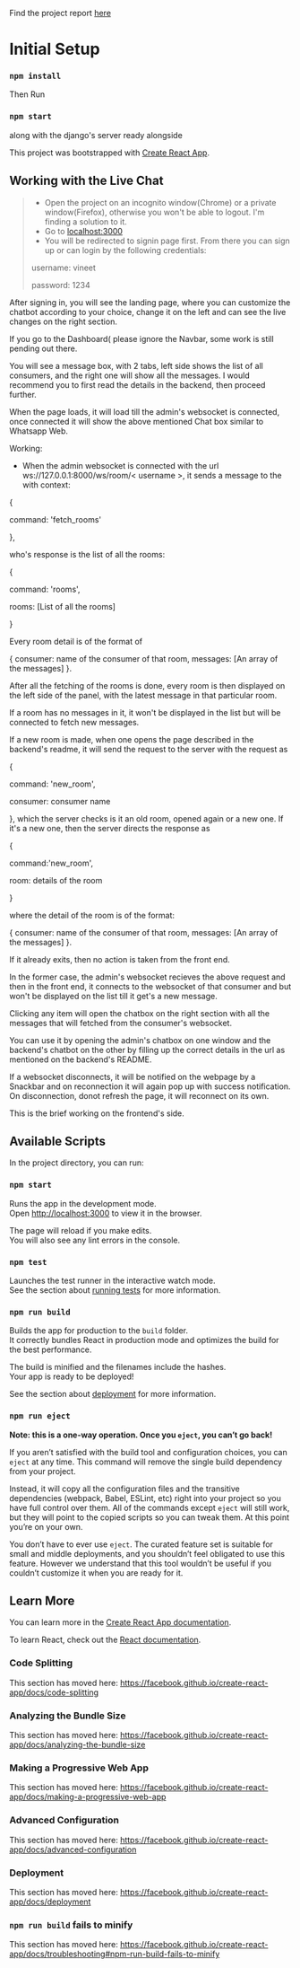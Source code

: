Find the project report [here](https://drive.google.com/file/d/1xy7hId1_ne3NBHKCpPFSlTdQ5qJLAonv/view?usp=sharing)
# Initial Setup

### `npm install`

Then Run

### `npm start`

along with the django's server ready alongside

This project was bootstrapped with [Create React App](https://github.com/facebook/create-react-app).

## Working with the Live Chat

> * Open the project on an incognito window(Chrome) or a private window(Firefox), otherwise you won't be able to logout. I'm finding a solution to it.
> * Go to [localhost:3000](http://localhost:3000)
> * You will be redirected to signin page first. From there you can sign up or can login by the following credentials:
>
> username: vineet
>
> password: 1234

After signing in, you will see the landing page, where you can customize the chatbot according to your choice, change it on the left and can see the live changes on the right section.

If you go to the Dashboard( please ignore the Navbar, some work is still pending out there.

You will see a message box, with 2 tabs, left side shows the list of all consumers, and the right one will show all the messages. I would recommend you to first read the details in the backend, then proceed further.

When the page loads, it will load till the admin's websocket is connected, once connected it will show the above mentioned Chat box similar to Whatsapp Web.

Working:

* When the admin websocket is connected with the url ws://127.0.0.1:8000/ws/room/< username >, it sends a message to the with context:

{

command: 'fetch_rooms'

},

who's response is the list of all the rooms:

{

command: 'rooms',

rooms: [List of all the rooms]

}

Every room detail is of the format of

{
consumer: name of the consumer of that room,
messages: [An array of the messages]
}.

After all the fetching of the rooms is done, every room is then displayed on the left side of the panel, with the latest message in that particular room.

If a room has no messages in it, it won't be displayed in the list but will be connected to fetch new messages.

If a new room is made, when one opens the page described in the backend's readme, it will send the request to the server with the request as

{

command: 'new_room',

consumer: consumer name

}, which the server checks is it an old room, opened again or a new one. If it's a new one, then the server directs the response as

{

command:'new_room',

room: details of the room

}

where the detail of the room is of the format:

{
consumer: name of the consumer of that room,
messages: [An array of the messages]
}.

If it already exits, then no action is taken from the front end.

In the former case, the admin's websocket recieves the above request and then in the front end, it connects to the websocket of that consumer and but won't be displayed on the list till it get's a new message.

Clicking any item will open the chatbox on the right section with all the messages that will fetched from the consumer's websocket.

You can use it by opening the admin's chatbox on one window and the backend's chatbot on the other by filling up the correct details in the url as mentioned on the backend's README.

If a websocket disconnects, it will be notified on the webpage by a Snackbar and on reconnection it will again pop up with success notification. On disconnection, donot refresh the page, it will reconnect on its own.

This is the brief working on the frontend's side.

## Available Scripts

In the project directory, you can run:

### `npm start`

Runs the app in the development mode.<br/>
Open [http://localhost:3000](http://localhost:3000) to view it in the browser.

The page will reload if you make edits.<br/>
You will also see any lint errors in the console.

### `npm test`

Launches the test runner in the interactive watch mode.<br/>
See the section about [running tests](https://facebook.github.io/create-react-app/docs/running-tests) for more information.

### `npm run build`

Builds the app for production to the `build` folder.<br/>
It correctly bundles React in production mode and optimizes the build for the best performance.

The build is minified and the filenames include the hashes.<br/>
Your app is ready to be deployed!

See the section about [deployment](https://facebook.github.io/create-react-app/docs/deployment) for more information.

### `npm run eject`

**Note: this is a one-way operation. Once you `eject`, you can’t go back!**

If you aren’t satisfied with the build tool and configuration choices, you can `eject` at any time. This command will remove the single build dependency from your project.

Instead, it will copy all the configuration files and the transitive dependencies (webpack, Babel, ESLint, etc) right into your project so you have full control over them. All of the commands except `eject` will still work, but they will point to the copied scripts so you can tweak them. At this point you’re on your own.

You don’t have to ever use `eject`. The curated feature set is suitable for small and middle deployments, and you shouldn’t feel obligated to use this feature. However we understand that this tool wouldn’t be useful if you couldn’t customize it when you are ready for it.

## Learn More

You can learn more in the [Create React App documentation](https://facebook.github.io/create-react-app/docs/getting-started).

To learn React, check out the [React documentation](https://reactjs.org/).

### Code Splitting

This section has moved here: https://facebook.github.io/create-react-app/docs/code-splitting

### Analyzing the Bundle Size

This section has moved here: https://facebook.github.io/create-react-app/docs/analyzing-the-bundle-size

### Making a Progressive Web App

This section has moved here: https://facebook.github.io/create-react-app/docs/making-a-progressive-web-app

### Advanced Configuration

This section has moved here: https://facebook.github.io/create-react-app/docs/advanced-configuration

### Deployment

This section has moved here: https://facebook.github.io/create-react-app/docs/deployment

### `npm run build` fails to minify

This section has moved here: https://facebook.github.io/create-react-app/docs/troubleshooting#npm-run-build-fails-to-minify
